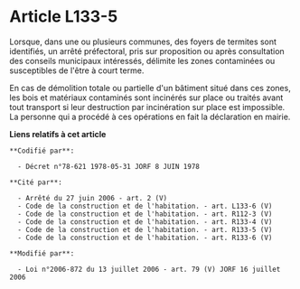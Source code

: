# Article L133-5

Lorsque, dans une ou plusieurs communes, des foyers de termites sont identifiés, un arrêté préfectoral, pris sur proposition
ou après consultation des conseils municipaux intéressés, délimite les zones contaminées ou susceptibles de l'être à court
terme.

En cas de démolition totale ou partielle d'un bâtiment situé dans ces zones, les bois et matériaux contaminés sont incinérés
sur place ou traités avant tout transport si leur destruction par incinération sur place est impossible. La personne qui a
procédé à ces opérations en fait la déclaration en mairie.

**Liens relatifs à cet article**

	**Codifié par**:

	  - Décret n°78-621 1978-05-31 JORF 8 JUIN 1978

	**Cité par**:

	  - Arrêté du 27 juin 2006 - art. 2 (V)
	  - Code de la construction et de l'habitation. - art. L133-6 (V)
	  - Code de la construction et de l'habitation. - art. R112-3 (V)
	  - Code de la construction et de l'habitation. - art. R133-4 (V)
	  - Code de la construction et de l'habitation. - art. R133-5 (V)
	  - Code de la construction et de l'habitation. - art. R133-6 (V)

	**Modifié par**:

	  - Loi n°2006-872 du 13 juillet 2006 - art. 79 (V) JORF 16 juillet 2006
